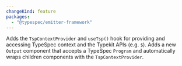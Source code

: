 ```yaml
---
changeKind: feature
packages:
  - "@typespec/emitter-framework"
---
```


Adds the `TspContextProvider` and `useTsp()` hook for providing and accessing TypeSpec context and the Typekit APIs (e.g. `$`). Adds a new `Output` component that accepts a TypeSpec `Program` and automatically wraps children components with the `TspContextProvider`.

